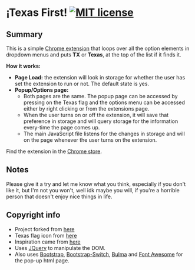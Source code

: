 # ¡Texas First! [![MIT license](https://img.shields.io/badge/license-MIT-lightgrey.svg)](https://raw.githubusercontent.com/qirh/TexasFirst/master/LICENSE)

## Summary
  This is a simple [Chrome extension](https://chrome.google.com/webstore/detail/texas-first/cflpfjhdephkbknjgidjkcfhohbddlnh) that loops over all the option elements in dropdown menus and puts **TX** or **Texas**, at the top of the list if it finds it.

  **How it works:**
  * **Page Load:** the extension will look in storage for whether the user has set the extension to run or not. The default state is yes.
  * **Popup/Options page:**
    * Both pages are the same. The popup page can be accessed by pressing on the Texas flag and the options menu can be accessed either by right clicking or from the extensions page.
    * When the user turns on or off the extension, it  will save that preference in storage and will query storage for the information every-time the page comes up.
    * The main JavaScript file listens for the changes in storage and will on the page whenever the user turns on the extension.

  Find the extension in the [Chrome store](https://chrome.google.com/webstore/detail/texas-first/cflpfjhdephkbknjgidjkcfhohbddlnh).


## Notes
  Please give it a try and let me know what you think, especially if you don't like it, but I'm not you won't, well idk maybe you will, if you're a horrible person that doesn't enjoy nice things in life.

## Copyright info
  * Project forked from [here](https://developer.chrome.com/extensions/getstarted)
  * Texas flag icon from [here](http://www.iconarchive.com/show/american-states-icons-by-custom-icon-design/Texas-Flag-icon.html)
  * Inspiration came from [here](https://github.com/vpicone/SorryTennesee)
  * Uses [JQuery](https://jquery.com) to manipulate the DOM.
  * Also uses [Bootstrap](https://getbootstrap.com), [Bootstrap-Switch](http://bootstrapswitch.com), [Bulma](http://bulma.io) and [Font Awesome](http://fontawesome.io) for the pop-up html page.
